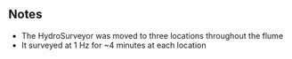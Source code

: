 ## Notes
- The HydroSurveyor was moved to three locations throughout the flume
- It surveyed at 1 Hz for ~4 minutes at each location
